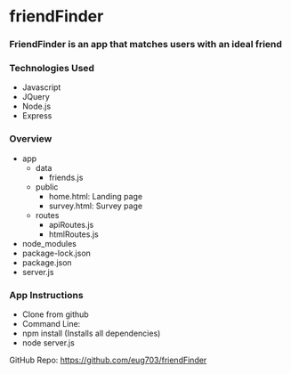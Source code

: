 # friendFinder

### FriendFinder is an app that matches users with an ideal friend

### Technologies Used
* Javascript
* JQuery
* Node.js
* Express

### Overview
* app
    * data
        * friends.js
    * public
        * home.html: Landing page
        * survey.html: Survey page
    * routes
        * apiRoutes.js
        * htmlRoutes.js
* node_modules
* package-lock.json
* package.json
* server.js

### App Instructions
* Clone from github 
* Command Line:
* npm install (Installs all dependencies)
* node server.js

GitHub Repo: https://github.com/eug703/friendFinder